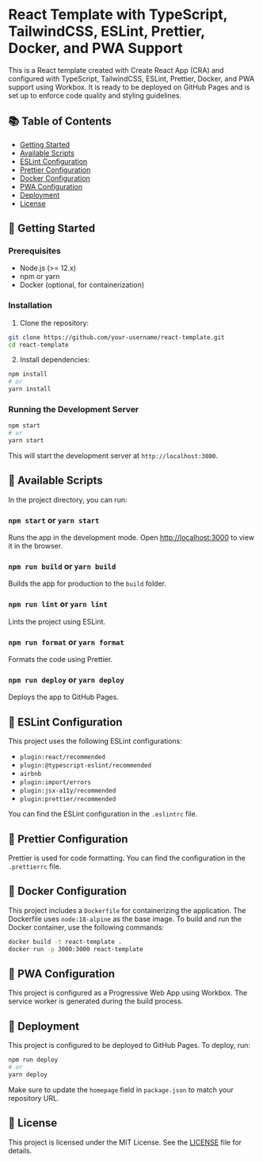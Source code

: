 # React Template with TypeScript, TailwindCSS, ESLint, Prettier, Docker, and PWA Support

This is a React template created with Create React App (CRA) and configured with TypeScript, TailwindCSS, ESLint, Prettier, Docker, and PWA support using Workbox. It is ready to be deployed on GitHub Pages and is set up to enforce code quality and styling guidelines.

## 📚 Table of Contents

-   [Getting Started](#getting-started)
-   [Available Scripts](#available-scripts)
-   [ESLint Configuration](#eslint-configuration)
-   [Prettier Configuration](#prettier-configuration)
-   [Docker Configuration](#docker-configuration)
-   [PWA Configuration](#pwa-configuration)
-   [Deployment](#deployment)
-   [License](#license)

## 🚀 Getting Started

### Prerequisites

-   Node.js (>= 12.x)
-   npm or yarn
-   Docker (optional, for containerization)

### Installation

1. Clone the repository:

```bash
git clone https://github.com/your-username/react-template.git
cd react-template
```

2. Install dependencies:

```bash
npm install
# or
yarn install
```

### Running the Development Server

```bash
npm start
# or
yarn start
```

This will start the development server at `http://localhost:3000`.

## 📄 Available Scripts

In the project directory, you can run:

### `npm start` or `yarn start`

Runs the app in the development mode. Open [http://localhost:3000](http://localhost:3000) to view it in the browser.

### `npm run build` or `yarn build`

Builds the app for production to the `build` folder.

### `npm run lint` or `yarn lint`

Lints the project using ESLint.

### `npm run format` or `yarn format`

Formats the code using Prettier.

### `npm run deploy` or `yarn deploy`

Deploys the app to GitHub Pages.

## 🔧 ESLint Configuration

This project uses the following ESLint configurations:

-   `plugin:react/recommended`
-   `plugin:@typescript-eslint/recommended`
-   `airbnb`
-   `plugin:import/errors`
-   `plugin:jsx-a11y/recommended`
-   `plugin:prettier/recommended`

You can find the ESLint configuration in the `.eslintrc` file.

## 🎨 Prettier Configuration

Prettier is used for code formatting. You can find the configuration in the `.prettierrc` file.

## 🐳 Docker Configuration

This project includes a `Dockerfile` for containerizing the application. The Dockerfile uses `node:18-alpine` as the base image. To build and run the Docker container, use the following commands:

```bash
docker build -t react-template .
docker run -p 3000:3000 react-template
```

## 📱 PWA Configuration

This project is configured as a Progressive Web App using Workbox. The service worker is generated during the build process.

## 🚢 Deployment

This project is configured to be deployed to GitHub Pages. To deploy, run:

```bash
npm run deploy
# or
yarn deploy
```

Make sure to update the `homepage` field in `package.json` to match your repository URL.

## 📜 License

This project is licensed under the MIT License. See the [LICENSE](LICENSE) file for details.
